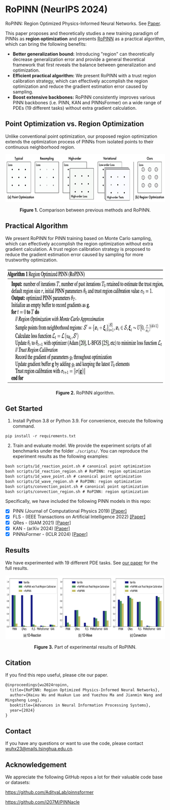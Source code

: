 # RoPINN (NeurIPS 2024)

RoPINN: Region Optimized Physics-Informed Neural Networks. See [Paper](https://arxiv.org/abs/2405.14369).

This paper proposes and theoretically studies a new training paradigm of PINNs as **region optimization** and presents [RoPINN](https://arxiv.org/abs/2405.14369) as a practical algorithm,  which can bring the following benefits:

- **Better generalization bound:** Introducing "region" can theoretically decrease generalization error and provide a general theoretical framework that first reveals the balance between generalization and optimization.
- **Efficient practical algorithm:** We present RoPINN with a trust region calibration strategy, which can effectively accomplish the region optimization and reduce the gradient estimation error caused by sampling.
- **Boost extensive backbones:** RoPINN consistently improves various PINN backbones (i.e. PINN, KAN and PINNsFormer) on a wide range of PDEs (19 different tasks) without extra gradient calculation.

## Point Optimization vs. Region Optimization

Unlike conventional point optimization, our proposed region optimization extends the optimization process of PINNs from isolated points to their continuous neighborhood region.

<p align="center">
<img src=".\pic\comparison.png" height = "150" alt="" align=center />
<br><br>
<b>Figure 1.</b> Comparison between previous methods and RoPINN.
</p>

## Practical Algorithm

We present RoPINN for PINN training based on Monte Carlo sampling, which can effectively accomplish the region optimization without extra gradient calculation. A trust region calibration strategy is proposed to reduce the gradient estimation error caused by sampling for more trustworthy optimization.

<p align="center">
<img src=".\pic\algorithm.png" height = "370" alt="" align=center />
<br><br>
<b>Figure 2.</b> RoPINN algorithm.
</p>

## Get Started

1. Install Python 3.8 or Python 3.9. For convenience, execute the following command.

```shell
pip install -r requirements.txt
```

2. Train and evaluate model. We provide the experiment scripts of all benchmarks under the folder `./scripts/`. You can reproduce the experiment results as the following examples:

```shell
bash scripts/1d_reaction_point.sh # canonical point optimization
bash scripts/1d_reaction_region.sh # RoPINN: region optimization
bash scripts/1d_wave_point.sh # canonical point optimization
bash scripts/1d_wave_region.sh # RoPINN: region optimization
bash scripts/convection_point.sh # canonical point optimization
bash scripts/convection_region.sh # RoPINN: region optimization
```

Specifically, we have included the following PINN models in this repo:

- [x] PINN (Journal of Computational Physics 2019) [[Paper]](https://github.com/maziarraissi/PINNs)
- [x] FLS - (IEEE Transactions on Artificial Intelligence 2022) [[Paper]](https://arxiv.org/abs/2109.09338)
- [x] QRes - (SIAM 2021) [[Paper]](https://arxiv.org/abs/2101.08366)
- [x] KAN - (arXiv 2024) [[Paper]](https://arxiv.org/abs/2404.19756)
- [x] PINNsFormer - (ICLR 2024) [[Paper]](https://arxiv.org/abs/2307.11833)

## Results

We have experimented with 19 different PDE tasks. See [our paper](https://arxiv.org/abs/2405.14369) for the full results.

<p align="center">
<img src="./pic/results.png" height = "200" alt="" align=center />
<br><br>
<b>Figure 3.</b> Part of experimental results of RoPINN.
</p>

## Citation

If you find this repo useful, please cite our paper.

```
@inproceedings{wu2024ropinn,
  title={RoPINN: Region Optimized Physics-Informed Neural Networks},
  author={Haixu Wu and Huakun Luo and Yuezhou Ma and Jianmin Wang and Mingsheng Long},
  booktitle={Advances in Neural Information Processing Systems},
  year={2024}
}
```

## Contact

If you have any questions or want to use the code, please contact [wuhx23@mails.tsinghua.edu.cn](mailto:wuhx23@mails.tsinghua.edu.cn).

## Acknowledgement

We appreciate the following GitHub repos a lot for their valuable code base or datasets:

https://github.com/AdityaLab/pinnsformer

https://github.com/i207M/PINNacle
